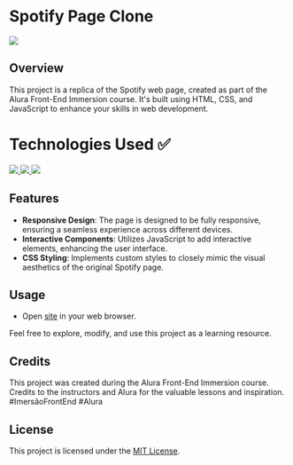 # Spotify Page Clone

<img src="https://private-user-images.githubusercontent.com/109006053/300638377-64c1ae5b-18d4-4486-b2cb-455a1a437f8c.png?jwt=eyJhbGciOiJIUzI1NiIsInR5cCI6IkpXVCJ9.eyJpc3MiOiJnaXRodWIuY29tIiwiYXVkIjoicmF3LmdpdGh1YnVzZXJjb250ZW50LmNvbSIsImtleSI6ImtleTUiLCJleHAiOjE3MDY1NzM2MjEsIm5iZiI6MTcwNjU3MzMyMSwicGF0aCI6Ii8xMDkwMDYwNTMvMzAwNjM4Mzc3LTY0YzFhZTViLTE4ZDQtNDQ4Ni1iMmNiLTQ1NWExYTQzN2Y4Yy5wbmc_WC1BbXotQWxnb3JpdGhtPUFXUzQtSE1BQy1TSEEyNTYmWC1BbXotQ3JlZGVudGlhbD1BS0lBVkNPRFlMU0E1M1BRSzRaQSUyRjIwMjQwMTMwJTJGdXMtZWFzdC0xJTJGczMlMkZhd3M0X3JlcXVlc3QmWC1BbXotRGF0ZT0yMDI0MDEzMFQwMDA4NDFaJlgtQW16LUV4cGlyZXM9MzAwJlgtQW16LVNpZ25hdHVyZT1hNWYzNDI0NGMyYzQwOTcwZmYxOTJjYjI1ZmRjZDE3YWNkNTQ2ZGZkMDY4MmFlODBkYmI3YzE1YThiZGFmZjFjJlgtQW16LVNpZ25lZEhlYWRlcnM9aG9zdCZhY3Rvcl9pZD0wJmtleV9pZD0wJnJlcG9faWQ9MCJ9.R2Jm_9ODorxRhvdlZxD5g46rEPQdjckuU8Y5v3YiXIE"/>

## Overview

This project is a replica of the Spotify web page, created as part of the Alura Front-End Immersion course. It's built using HTML, CSS, and JavaScript to enhance your skills in web development.

# Technologies Used ✅
<a href="https://skillicons.dev">
    <img src="https://skillicons.dev/icons?i=html" />
    <img src="https://skillicons.dev/icons?i=css" />
    <img src="https://skillicons.dev/icons?i=js" />
</a>

## Features

- **Responsive Design**: The page is designed to be fully responsive, ensuring a seamless experience across different devices.
- **Interactive Components**: Utilizes JavaScript to add interactive elements, enhancing the user interface.
- **CSS Styling**: Implements custom styles to closely mimic the visual aesthetics of the original Spotify page.

## Usage

- Open [site](https://luizmorato.github.io/spotify-clone/) in your web browser.

Feel free to explore, modify, and use this project as a learning resource.

## Credits

This project was created during the Alura Front-End Immersion course. Credits to the instructors and Alura for the valuable lessons and inspiration.
#ImersãoFrontEnd #Alura

## License

This project is licensed under the [MIT License](LICENSE).

